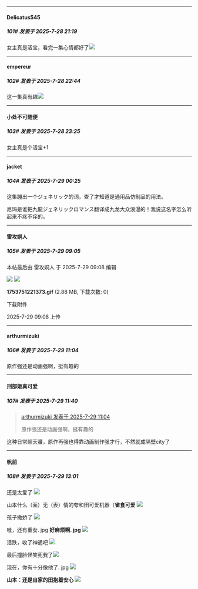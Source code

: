 ﻿
*****

####  Delicatus545  
##### 101#       发表于 2025-7-28 21:19

女主真是活宝，看完一集心情都好了<img src="https://static.stage1st.com/image/smiley/animal2017/008.png" referrerpolicy="no-referrer">


*****

####  empereur  
##### 102#       发表于 2025-7-28 22:44

这一集真有趣<img src="https://static.stage1st.com/image/smiley/face2017/067.png" referrerpolicy="no-referrer">


*****

####  小处不可随便  
##### 103#       发表于 2025-7-28 23:25

女主真是个活宝+1


*****

####  jacket  
##### 104#       发表于 2025-7-29 00:25

这集蹦出一个ジェネリック的词，查了才知道是通用品仿制品的用法。

尼玛是谁把九龍ジェネリックロマンス翻译成九龙大众浪漫的！我说这名字怎么听起来不疼不痒的。


*****

####  雷攻姛人  
##### 105#       发表于 2025-7-29 09:05

 本帖最后由 雷攻姛人 于 2025-7-29 09:08 编辑 

<img src="https://static.stage1st.com/image/smiley/face2017/066.png" referrerpolicy="no-referrer">

<img src="https://img.stage1st.com/forum/202507/29/090805dxhnx42nn2zimk2x.gif" referrerpolicy="no-referrer">

<strong>1753751221373.gif</strong> (2.88 MB, 下载次数: 0)

下载附件

2025-7-29 09:08 上传


*****

####  arthurmizuki  
##### 106#       发表于 2025-7-29 11:04

原作强还是动画强啊，挺有趣的


*****

####  刑部姬真可爱  
##### 107#       发表于 2025-7-29 11:40

<blockquote><a href="httphttps://stage1st.com/2b/forum.php?mod=redirect&amp;goto=findpost&amp;pid=68177296&amp;ptid=2210445" target="_blank">arthurmizuki 发表于 2025-7-29 11:04</a>

原作强还是动画强啊，挺有趣的</blockquote>
这种日常聊天番，原作再强也得靠动画制作强才行，不然就成隔壁city了


*****

####  帆前  
##### 108#       发表于 2025-7-29 13:01

还是太爱了
<img src="https://p.sda1.dev/26/f59611231796525c285a808bf2c59b1e/IMG_20250729_124103.jpg" referrerpolicy="no-referrer">

山本什么（面）无（表）情的夸和田可爱机器（<strong>雀食可爱</strong>
<img src="https://p.sda1.dev/26/b4a76ac5731ddc7d388032acd1f1a99e/MTXX_PT20250729_124155979.jpg" referrerpolicy="no-referrer">

孩子撒娇了
<img src="https://p.sda1.dev/26/a73caf1f88b82bffcf1b0cf1e66b0ddf/IMG_20250729_124254.jpg" referrerpolicy="no-referrer">

哇，还有重女. jpg
<strong>好麻烦啊. jpg</strong>
<img src="https://p.sda1.dev/26/ed60707a44ab6ad60843ce760fbd7a6f/IMG_20250729_124313.jpg" referrerpolicy="no-referrer">

活跌，收了神通吧
<img src="https://p.sda1.dev/26/a10c3cb95e4d2ca1cec602ab0af7b1de/IMG_20250729_124340.jpg" referrerpolicy="no-referrer">

最后撞脸怪笑死我了<img src="https://static.stage1st.com/image/smiley/face2017/066.png" referrerpolicy="no-referrer">

现在，你有十分像他了. jpg
<strong><img src="https://p.sda1.dev/26/39989c550b756ad7266749d98aca5110/IMG_20250729_124405.jpg" referrerpolicy="no-referrer">

山本：还是自家的田抱着安心
<img src="https://p.sda1.dev/26/63630194651cd8b1a8de6f048f4bbae8/131301717537639812.png" referrerpolicy="no-referrer"></strong>

